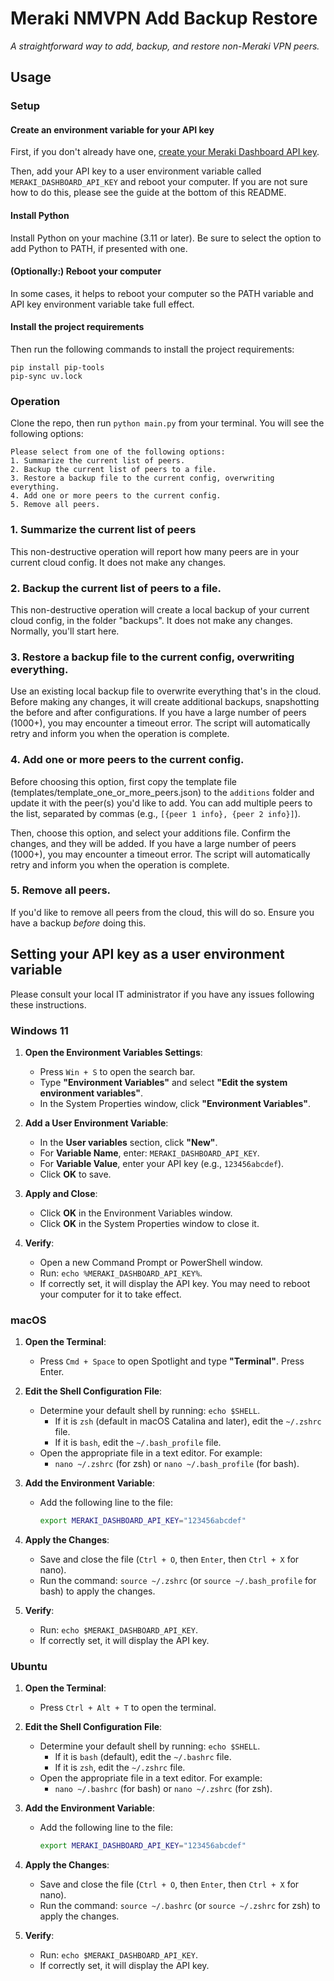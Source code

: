 # Meraki NMVPN Add Backup Restore

_A straightforward way to add, backup, and restore non-Meraki VPN peers._

## Usage

### Setup

#### Create an environment variable for your API key

First, if you don't already have one, [create your Meraki Dashboard API
key](https://documentation.meraki.com/General_Administration/Other_Topics/Cisco_Meraki_Dashboard_API). 

Then, add your API key to a user environment variable called `MERAKI_DASHBOARD_API_KEY` and reboot your computer. If
you are not sure how to do this, please see the guide at the bottom of this README. 

#### Install Python 

Install Python on your machine (3.11 or later). Be sure to select the option to add Python to PATH, if presented with one.

#### (Optionally:) Reboot your computer

In some cases, it helps to reboot your computer so the PATH variable and API key environment variable take full effect.

#### Install the project requirements

Then run the following commands to install the project requirements:

```aiignore
pip install pip-tools
pip-sync uv.lock
```

### Operation

Clone the repo, then run `python main.py` from your terminal. You will see the following options:

```aiignore
Please select from one of the following options:
1. Summarize the current list of peers.
2. Backup the current list of peers to a file.
3. Restore a backup file to the current config, overwriting everything.
4. Add one or more peers to the current config.
5. Remove all peers.
```
### 1. Summarize the current list of peers

This non-destructive operation will report how many peers are in your current cloud config. It does not make any
changes.

### 2. Backup the current list of peers to a file.

This non-destructive operation will create a local backup of your current cloud config, in the folder "backups". It does
not make any changes. Normally, you'll start here.

### 3. Restore a backup file to the current config, overwriting everything.

Use an existing local backup file to overwrite everything that's in the cloud. Before making any changes, it will create
additional backups, snapshotting the before and after configurations. If you have a large number of peers (1000+), you 
may encounter a timeout error. The script will automatically retry and inform you when the operation is complete.

### 4. Add one or more peers to the current config.

Before choosing this option, first copy the template file (templates/template_one_or_more_peers.json) to the `additions`
folder and update it with the peer(s) you'd like to add. You can add multiple peers to the list, separated by commas 
(e.g., `[{peer 1 info}, {peer 2 info}]`).

Then, choose this option, and select your additions file. Confirm the changes, and they will be added. If you have a
large number of peers (1000+), you may encounter a timeout error. The script will automatically retry and inform you 
when the operation is complete.

### 5. Remove all peers.

If you'd like to remove all peers from the cloud, this will do so. Ensure you have a backup _before_ doing this.

## Setting your API key as a user environment variable

Please consult your local IT administrator if you have any issues following these instructions.

### Windows 11
1. **Open the Environment Variables Settings**:
   - Press `Win + S` to open the search bar.
   - Type **"Environment Variables"** and select **"Edit the system environment variables"**.
   - In the System Properties window, click **"Environment Variables"**.

2. **Add a User Environment Variable**:
   - In the **User variables** section, click **"New"**.
   - For **Variable Name**, enter: `MERAKI_DASHBOARD_API_KEY`.
   - For **Variable Value**, enter your API key (e.g., `123456abcdef`).
   - Click **OK** to save.

3. **Apply and Close**:
   - Click **OK** in the Environment Variables window.
   - Click **OK** in the System Properties window to close it.

4. **Verify**:
   - Open a new Command Prompt or PowerShell window.
   - Run: `echo %MERAKI_DASHBOARD_API_KEY%`.
   - If correctly set, it will display the API key. You may need to reboot your computer for it to take effect.

### macOS
1. **Open the Terminal**:
   - Press `Cmd + Space` to open Spotlight and type **"Terminal"**. Press Enter.

2. **Edit the Shell Configuration File**:
   - Determine your default shell by running: `echo $SHELL`.
     - If it is `zsh` (default in macOS Catalina and later), edit the `~/.zshrc` file.
     - If it is `bash`, edit the `~/.bash_profile` file.
   - Open the appropriate file in a text editor. For example:
     - `nano ~/.zshrc` (for zsh) or `nano ~/.bash_profile` (for bash).

3. **Add the Environment Variable**:
   - Add the following line to the file:
     ```bash
     export MERAKI_DASHBOARD_API_KEY="123456abcdef"
     ```

4. **Apply the Changes**:
   - Save and close the file (`Ctrl + O`, then `Enter`, then `Ctrl + X` for nano).
   - Run the command: `source ~/.zshrc` (or `source ~/.bash_profile` for bash) to apply the changes.

5. **Verify**:
   - Run: `echo $MERAKI_DASHBOARD_API_KEY`.
   - If correctly set, it will display the API key.

### Ubuntu
1. **Open the Terminal**:
   - Press `Ctrl + Alt + T` to open the terminal.

2. **Edit the Shell Configuration File**:
   - Determine your default shell by running: `echo $SHELL`.
     - If it is `bash` (default), edit the `~/.bashrc` file.
     - If it is `zsh`, edit the `~/.zshrc` file.
   - Open the appropriate file in a text editor. For example:
     - `nano ~/.bashrc` (for bash) or `nano ~/.zshrc` (for zsh).

3. **Add the Environment Variable**:
   - Add the following line to the file:
     ```bash
     export MERAKI_DASHBOARD_API_KEY="123456abcdef"
     ```

4. **Apply the Changes**:
   - Save and close the file (`Ctrl + O`, then `Enter`, then `Ctrl + X` for nano).
   - Run the command: `source ~/.bashrc` (or `source ~/.zshrc` for zsh) to apply the changes.

5. **Verify**:
   - Run: `echo $MERAKI_DASHBOARD_API_KEY`.
   - If correctly set, it will display the API key.